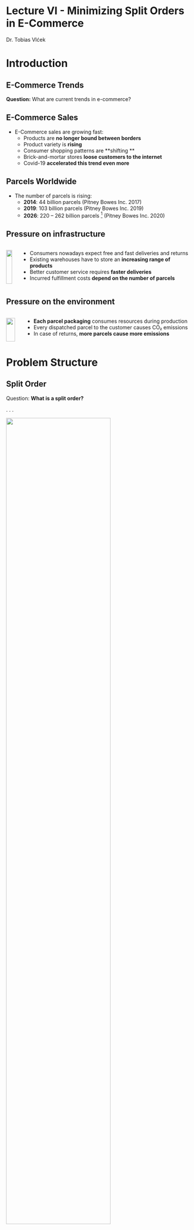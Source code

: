 # Lecture VI - Minimizing Split Orders in E-Commerce
Dr. Tobias Vlćek

# <span class="flow">Introduction</span>

## <span class="invert-font">E-Commerce Trends</span>

<span class="invert-font fragment">**Question:** What are current trends
in e-commerce?</span>

<div class="footer">

</div>

## E-Commerce Sales

- E-Commerce sales <span class="highlight">are growing fast</span>:
  - Products are **no longer bound between borders**
  - Product variety is **rising**
  - Consumer shopping patterns are **shifting **
  - Brick-and-mortar stores **loose customers to the internet**
  - Covid-19 **accelerated this trend even more**

## Parcels Worldwide

- The number of parcels is rising:
  - **2014**: 44 billion parcels (Pitney Bowes Inc. 2017)
  - **2019**: 103 billion parcels (Pitney Bowes Inc. 2019)
  - **2026**: 220 – 262 billion parcels [^1] (Pitney Bowes Inc. 2020)

## Pressure on infrastructure

<div class="columns">

<div class="column" width="40%">

<a
href="https://unsplash.com/photos/person-holding-black-samsung-android-smartphone-hTUZW7E7krg"
width="85%"><img
src="https://images.unsplash.com/photo-1605902711834-8b11c3e3ef2f?q=80&amp;w=2832&amp;auto=format&amp;fit=crop&amp;ixlib=rb-4.0.3&amp;ixid=M3wxMjA3fDB8MHxwaG90by1wYWdlfHx8fGVufDB8fHx8fA%3D%3D"
style="width:90.0%" /></a>

</div>

<div class="column" width="60%">

- Consumers nowadays expect <span class="highlight">free and fast
  deliveries and returns</span>
- Existing warehouses have to store an **increasing range of products**
- Better customer service requires **faster deliveries**
- Incurred fulfillment costs **depend on the number of parcels**

</div>

</div>

## Pressure on the environment

<div class="columns">

<div class="column" width="40%">

<a
href="https://unsplash.com/photos/white-and-red-cars-parked-near-white-concrete-building-during-daytime-4jLpCkGqClE"
width="85%"><img
src="https://images.unsplash.com/photo-1606942298712-8bd250ff40f0?q=80&amp;w=2398&amp;auto=format&amp;fit=crop&amp;ixlib=rb-4.0.3&amp;ixid=M3wxMjA3fDB8MHxwaG90by1wYWdlfHx8fGVufDB8fHx8fA%3D%3D"
style="width:90.0%" /></a>

</div>

<div class="column" width="60%">

- **Each parcel packaging** consumes resources during production
- Every dispatched parcel to the customer <span class="highlight">causes
  CO₂ emissions</span>
- In case of returns, **more parcels cause more emissions**

</div>

</div>

# <span class="flow">Problem Structure</span>

## Split Order

<span class="question">Question:</span> **What is a split order?**

. . .

<img
src="https://images.beyondsimulations.com/ao/ao_split-unoptimized.png"
class="center" style="width:75.0%" />

## No Split Order

<img
src="https://images.beyondsimulations.com/ao/ao_split-optimized.png"
class="center" style="width:75.0%" />

## Reason for Split Orders

<span class="question">Question:</span> **Why might they occur?**

. . .

- **Stock availability**: Some products are <span class="highlight">out
  of stock</span> at a warehouse and need to be fulfilled from another
  warehouse
- **Capacity constraints**: Some products are stored at
  <span class="highlight">different warehouses</span> and need to be
  shipped from elsewhere

## Impact of Split Orders

<span class="question">Question:</span> **What are the consequences?**

. . .

- **Higher** shipping costs
- **Increased** packaging material
- **More** CO₂ emissions
- <span class="highlight">Higher operational complexity</span>
- **Lower** customer satisfaction

## Mitigations?

<span class="question">Question:</span> **What are possible
mitigations?**

. . .

- **Consolidation**: Ship to a central warehouse before dispatch
- **Cross-docking**: Ship directly from supplier to customer
- **Transshipment**: Ship between warehouses before delivery
- **Co-allocation**: Predict <span class="highlight">co-appearance of
  products</span> and allocate them to the <span class="highlight">same
  warehouse</span>

## <span class="invert-font">Case Study</span>

<div class="invert-font fragment">

**Key information** about the case:

- a large European e-commerce retailer
- the retailer has two warehouses
- product range cannot be stored in either warehouse
- product deliveries can be made to both warehouses
- products do not have to be stored exclusively

</div>

<div class="footer">

</div>

# <span class="flow">Problem Structure - Version 1</span>

## Optimizing Co-allocation

<div class="columns">

<div class="column" width="40%">

<img
src="https://images.beyondsimulations.com/ao/ao_split-suppliers.png"
class="center" style="width:90.0%" />

</div>

<div class="column" width="60%">

<span class="question">**Question:**</span> **What could be our
objective?**

<div class="fragment">

We aim to improve the **SKU[^2]-warehouse allocation** to minimize the
number of split parcels resulting from **SKUs being stored in different
warehouses**.

</div>

</div>

</div>

## Available Sets

<span class="question">Question:</span> **What could be the sets here?**

. . .

<div class="incremental">

- $\mathcal{I}$ - Set of products indexed by
  $i \in \{1,2,...,|\mathcal{I}|\}$
- $\mathcal{K}$ - Set of warehouses indexed by
  $k \in \{1,\dots,|\mathcal{K}|\}$
- $\mathcal{M}$ - Set of customer orders
  $m \in \{1,2,...,|\mathcal{M}|\}$

</div>

## Available Parameters

<span class="question">Question:</span> **What are possible
parameters?**

. . .

<div class="incremental">

- $c_k$ - Storage space of warehouse $k \in \{1,\dots,|\mathcal{K}|\}$
- $\boldsymbol{T}= (t_{m,i})$ - Past customer orders for SKUs

</div>

. . .

<span class="question">**Question:**</span> **What could the
transactional data look like?**

## Transactional Data

| $t_{m,i}$ | A   | B   | C   | D   |
|-----------|-----|-----|-----|-----|
| 1         | 1   | 1   | 1   | 0   |
| 2         | 1   | 1   | 1   | 0   |
| 3         | 1   | 1   | 0   | 0   |
| 4         | 1   | 0   | 0   | 1   |
| 5         | 1   | 0   | 0   | 1   |
| 6         | 1   | 0   | 0   | 1   |
| 7         | 1   | 0   | 0   | 1   |
| 8         | 0   | 0   | 1   | 1   |

Example of $\boldsymbol{T}$

## Past vs. Future

- The <span class="highlight">transactional data</span> $\boldsymbol{T}$
  is based on **past orders**
- It is a **binary matrix** of customer orders and SKUs
- We use this data to **assume** future co-occurrence
  - <span class="highlight">Past co-occurrence predicts future
    co-occurrence</span>

. . .

<span class="question">Question:</span> **What is your opinion on the
assumption?**

## Split-Order Minimization

<span class="question">Question:</span> **What could be our decision
variable/s?**

. . .

> [!NOTE]
>
> ### We have the following sets:
>
> - $\mathcal{I}$ - Set of products indexed by
>   $i \in \{1,2,...,|\mathcal{I}|\}$
> - $\mathcal{K}$ - Set of warehouses indexed by
>   $k \in \{1,\dots,|\mathcal{K}|\}$
> - $\mathcal{M}$ - Set of customer orders
>   $m \in \{1,2,...,|\mathcal{M}|\}$

. . .

- $X_{i,k}$ - 1, if $i\in\mathcal{I}$ is stored in $k\in\mathcal{K}$, 0
  otherwise
- $Y_{m,i,k}$ - 1, if SKU $i\in\mathcal{I}$ is shipped from warehouse
  $k\in\mathcal{K}$ for customer order $m\in\mathcal{M}$, 0 otherwise

## Integer Programming Model

- Catalán and Fisher (2012) created an **integer model**
- Number of SKUs of E-Commerce retailers can easily be **between
  10,000 - 100,000**
- Number of customer orders necessary for “stable” results have to be
  higher in the order of **100,000 - 10,000,000**

. . .

<span class="question">Question:</span> **Anybody an idea what this
could mean?**

## Implementation Challenges

- Small instance with 10 SKUs and 1000 customer orders
- **CPLEX 20.1.0** needs 3100 seconds to solve the problem
- Computation times scales exponentially
- $\rightarrow$ **Not applicable** in real world applications!

## 

<div class="r-fit-text">

Any idea what

could be done?

</div>

<div class="footer">

</div>

# <span class="flow">Problem Structure - Version 2</span>

## Heuristic Approach

- **Heuristic**: Fast, but not necessarily optimal
- **Approximation**: Not guaranteed to be optimal, but close
- **Computational Effort**: Reasonable even for large instances

. . .

> [!TIP]
>
> ### Different view on the problem
>
> Focus on the warehouses and the co-appearance of SKUs! Discard the
> exact information about the customer orders.

## Objective

<div class="columns">

<div class="column" width="40%">

<img
src="https://images.beyondsimulations.com/ao/ao_split-suppliers.png"
style="width:75.0%" />

</div>

<div class="column" width="60%">

<span class="question">Question:</span> **What could be the objective?**

<span class="fragment">Maximize the coappearance of products that are
often **part of the same customer orders**.</span>

</div>

</div>

## Transaction Matrix

``` julia
T = [
    1 1 1 0;
    1 1 1 0;
    1 1 0 0;
    1 0 0 1;
    1 0 0 1;
    1 0 0 1;
    1 0 0 1;
    0 0 1 1
]

# Create the coappearance matrix
Q = T' * T
println("Coappearance matrix Q:")
display(Q)
```

    Coappearance matrix Q:

    4×4 Matrix{Int64}:
     7  3  2  4
     3  3  2  0
     2  2  3  1
     4  0  1  5

## Coappearance Matrix

- $\boldsymbol{Q}$ is a <span class="highlight">symmetric matrix</span>
- Proposed by Catalán and Fisher (2012)
- $\boldsymbol{Q} = (\boldsymbol{T}^T \cdot \boldsymbol{T})$ where
  $\boldsymbol{Q} = (q_{ij})_{i \in \{1,\dots,\mathcal{I}\},j \in \{1,\dots,\mathcal{I}\}}$
- $q_{ij}$ shows how often $i$ and $j$ appear **in the same order**

. . .

<span class="question">Question:</span> **What do the principal diagonal
values tell us?**

. . .

- How often each SKU appeared over all orders **(binary!)**

## How to approach the problem?

<div class="incremental">

- **Greedy Heuristic**[^3]: Allocation based on matrix
- **Mathematical Model**[^4]: Maximizes coappearance
- **GRASP**[^5]: Good on small instances
- <span class="highlight">New</span>: Max. coappearance with non-linear
  solver
- <span class="highlight">New</span>: Heuristic based on Chi-Square
  Tests

</div>

## Basic Setting

<img
src="https://images.beyondsimulations.com/ao/ao_split-warehouse.png"
style="width:75.0%" />

## Available Data (Version 2)

<span class="question">Question:</span> **What could be the sets?**

. . .

- $\mathcal{I}$ - Set of products indexed by
  $i \in \{1,2,...,|\mathcal{I}|\}$
- $\mathcal{K}$ - Set of warehouses indexed by
  $k \in \{1,\dots,|\mathcal{K}|\}$

. . .

> [!IMPORTANT]
>
> ### No customer order information is needed!
>
> We can focus on the SKUs and the warehouses, making the problem **much
> smaller**!

## Available Parameters

<span class="question">Question:</span> **What are possible
parameters?**

<div class="incremental">

- $c_k$ - Storage space of warehouse $k \in \{1,\dots,|\mathcal{K}|\}$
- $\boldsymbol{Q}= (q_{ij})_{i \in \{1,\dots,\mathcal{I}\},j \in \{1,\dots,\mathcal{I}\}}$ -
  Coappearance matrix

</div>

. . .

> [!IMPORTANT]
>
> ### Transactional Data replaced
>
> Instead of the transactional data, we just **use the coappearance
> matrix** in our model!

# <span class="flow">Model Formulation</span>

## Decision Variables?

> [!NOTE]
>
> ### We have the following sets:
>
> - $\mathcal{I}$ - Set of products indexed by
>   $i \in \{1,2,...,|\mathcal{I}|\}$
> - $\mathcal{K}$ - Set of warehouses indexed by
>   $k \in \{1,\dots,|\mathcal{K}|\}$

. . .

> [!IMPORTANT]
>
> ### Our objective is to:
>
> Maximize the coappearance of products that are often part of the same
> customer orders. **In more mathematical terms:** Maximize the sum of
> all unique pair-wise values $q_{i,j}$ of all SKUs stored in the same
> warehouse.

. . .

<span class="question">Question:</span> **What could be our decision
variable/s?**

## Decision Variables

- $X_{i,k}$ - 1, if SKU $i\in\mathcal{I}$ is stored in
  $k\in\mathcal{K}$, 0 otherwise

. . .

> [!IMPORTANT]
>
> ### Only one variable per SKU and warehouse!
>
> As we don’t need the customer order information, we only need to make
> a decision for each SKU and warehouse pair!

## Decision Variable in Julia

<span class="question">Question:</span> **How could we formulate the
variable in Julia?**

``` julia
import Pkg; Pkg.add("SCIP")
using JuMP, SCIP # SCIP is a non-commercial MIQCP solver

warehouses = ["Hamburg", "Berlin"] # Add warehouses as a vector
skus = ["Smartphone", "Socks", "Charger"] # Add SKUs as a vector

warehouse_model = Model(SCIP.Optimizer)
```

. . .

``` julia
@variable(warehouse_model, X[i in skus, k in warehouses], Bin)
```

    2-dimensional DenseAxisArray{JuMP.VariableRef,2,...} with index sets:
        Dimension 1, ["Smartphone", "Socks", "Charger"]
        Dimension 2, ["Hamburg", "Berlin"]
    And data, a 3×2 Matrix{JuMP.VariableRef}:
     X[Smartphone,Hamburg]  X[Smartphone,Berlin]
     X[Socks,Hamburg]       X[Socks,Berlin]
     X[Charger,Hamburg]     X[Charger,Berlin]

## Objective Function

> [!NOTE]
>
> ### We need the following:
>
> - $X_{i,k}$ - 1, if SKU $i\in\mathcal{I}$ is stored in
>   $k\in\mathcal{K}$, 0 otherwise
> - $q_{ij}$ - Coappearance of SKU $i\in\mathcal{I}$ and
>   $j\in\mathcal{I}$

> [!IMPORTANT]
>
> ### Our objective is to:
>
> Maximize the sum of all unique pair-wise values $q_{i,j}$ of all SKUs
> stored in the same warehouse. Note, that this is a **quadratic
> objective function**!

. . .

<span class="question">Question:</span> **What could the objective
function look like?**

. . .

## Quadratic Objective Function

$$\text{maximize} \quad \sum_{i=2}^{\mathcal{I}} \sum_{j=1}^{i-1} \sum_{k \in \mathcal{K}} X_{ik}\times X_{jk} \times q_{ij}$$

. . .

> [!NOTE]
>
> ### This is a **quadratic objective function**!
>
> The quadratic terms are $X_{ik}\times X_{jk}$. This objective function
> is based on the **Quadratic Multiple Knapsack Problem (QMKP)**,
> formulated by Hiley and Julstrom (2006).

## Objective Function in Julia

<span class="question">Question:</span> **How could we formulate this in
Julia?**

. . .

``` julia
Q = [2 1 2; 1 2 1; 2 1 2]

@objective(warehouse_model, 
    Max, 
    sum(
        X[skus[i], warehouses[k]] * X[skus[j], warehouses[k]] * Q[i,j]
        for i in 2:length(skus)
        for j in 1:i-1
        for k in 1:length(warehouses)
    )
)
```

    X[Socks,Hamburg]*X[Smartphone,Hamburg] + X[Socks,Berlin]*X[Smartphone,Berlin] + 2 X[Charger,Hamburg]*X[Smartphone,Hamburg] + 2 X[Charger,Berlin]*X[Smartphone,Berlin] + X[Charger,Hamburg]*X[Socks,Hamburg] + X[Charger,Berlin]*X[Socks,Berlin]

# <span class="flow">Constraints</span>

## What constraints?

<div class="columns">

<div class="column" width="40%">

<img
src="https://images.beyondsimulations.com/ao/ao_split-warehouse.png"
style="width:90.0%" />

</div>

<div class="column" width="60%">

<span class="question">Question:</span> **What constraints?**

<div class="fragment">

- Allocate each SKU **at least once**
- Warehouses have a **finite capacity**
- Capacity is **not exceeded**

</div>

</div>

</div>

## Single Allocation Constraint?

> [!IMPORTANT]
>
> ### The goal of this constraint is to:
>
> Ensure that each SKU is allocated at least once.

. . .

> [!NOTE]
>
> ### We need the following variable:
>
> - $X_{i,k}$ - 1, if SKU $i\in\mathcal{I}$ is stored in
>   $k\in\mathcal{K}$, 0 otherwise

. . .

<span class="question">Question:</span> **What could the constraint look
like?**

## Single Allocation Constraint

$$\sum_{k \in \mathcal{K}} X_{ik} \geq 1 \quad \forall i \in \mathcal{I}$$

. . .

> [!NOTE]
>
> ### Remember, this is the variable:
>
> - $X_{i,k}$ - 1, if SKU $i\in\mathcal{I}$ is stored in
>   $k\in\mathcal{K}$, 0 otherwise

. . .

<span class="question">Question:</span> **How could we change the
constraint to ensure that each SKU is allocated only once?**

. . .

<span class="question">Question:</span> **How could we add the
constraint in Julia?**

## Single Allocation in Julia

``` julia
@constraint(warehouse_model, single_allocation[i in skus], 
    sum(X[i, k] for k in warehouses) >= 1
)
```

    1-dimensional DenseAxisArray{JuMP.ConstraintRef{JuMP.Model, MathOptInterface.ConstraintIndex{MathOptInterface.ScalarAffineFunction{Float64}, MathOptInterface.GreaterThan{Float64}}, JuMP.ScalarShape},1,...} with index sets:
        Dimension 1, ["Smartphone", "Socks", "Charger"]
    And data, a 3-element Vector{JuMP.ConstraintRef{JuMP.Model, MathOptInterface.ConstraintIndex{MathOptInterface.ScalarAffineFunction{Float64}, MathOptInterface.GreaterThan{Float64}}, JuMP.ScalarShape}}:
     single_allocation[Smartphone] : X[Smartphone,Hamburg] + X[Smartphone,Berlin] ≥ 1
     single_allocation[Socks] : X[Socks,Hamburg] + X[Socks,Berlin] ≥ 1
     single_allocation[Charger] : X[Charger,Hamburg] + X[Charger,Berlin] ≥ 1

## Capacity Constraints?

> [!IMPORTANT]
>
> ### The goal of these constraints is to:
>
> Ensure that the capacity of each warehouse is not exceeded.

. . .

> [!NOTE]
>
> ### We need the following variables and parameters:
>
> - $X_{i,k}$ - 1, if SKU $i\in\mathcal{I}$ is stored in
>   $k\in\mathcal{K}$, 0 otherwise
> - $c_k$ - Storage space of warehouse $k\in\mathcal{K}$

. . .

<span class="question">Question:</span> **What could the second
constraint be?**

## Capacity Constraints

$$\sum_{i \in \mathcal{I}} X_{ik} \leq c_k \quad \forall k \in \mathcal{K}$$

. . .

<span class="highlight">And that’s basically it!</span>

. . .

<span class="question">Question:</span> **How could we add the second
constraint in Julia?**

## Capacity Constraints in Julia

``` julia
capacities = Dict("Hamburg" => 2, "Berlin" => 1) # Add capacities

@constraint(warehouse_model, capacity[k in warehouses], 
    sum(X[i, k] for i in skus) <= capacities[k]
)
```

    1-dimensional DenseAxisArray{JuMP.ConstraintRef{JuMP.Model, MathOptInterface.ConstraintIndex{MathOptInterface.ScalarAffineFunction{Float64}, MathOptInterface.LessThan{Float64}}, JuMP.ScalarShape},1,...} with index sets:
        Dimension 1, ["Hamburg", "Berlin"]
    And data, a 2-element Vector{JuMP.ConstraintRef{JuMP.Model, MathOptInterface.ConstraintIndex{MathOptInterface.ScalarAffineFunction{Float64}, MathOptInterface.LessThan{Float64}}, JuMP.ScalarShape}}:
     capacity[Hamburg] : X[Smartphone,Hamburg] + X[Socks,Hamburg] + X[Charger,Hamburg] ≤ 2
     capacity[Berlin] : X[Smartphone,Berlin] + X[Socks,Berlin] + X[Charger,Berlin] ≤ 1

## QMK Model

$$\text{maximize} \quad \sum_{i=2}^{\mathcal{I}} \sum_{j=1}^{i-1} \sum_{k \in \mathcal{K}} X_{ik}\times X_{jk} \times q_{ij}$$

subject to:

$$
\begin{align*}
                & \sum_{k \in \mathcal{K}} X_{ik} \geq 1 && \forall i \in \mathcal{I}\\
                & \sum_{i \in \mathcal{I}} X_{ik} \leq c_{k} && \forall k \in \mathcal{K}\\
                & X_{ik} \in \{0,1\}  && \forall i \in \mathcal{I}, \forall k \in \mathcal{K}
\end{align*}
$$

## QMK Model in Julia

``` julia
set_attribute(warehouse_model, "display/verblevel", 0) # Hide solver output
optimize!(warehouse_model)

println("The optimal objective value is: ", objective_value(warehouse_model))
println("The optimal solution is: ", value.(X))
```

    The optimal objective value is: 2.0
    The optimal solution is: 2-dimensional DenseAxisArray{Float64,2,...} with index sets:
        Dimension 1, ["Smartphone", "Socks", "Charger"]
        Dimension 2, ["Hamburg", "Berlin"]
    And data, a 3×2 Matrix{Float64}:
      1.0  0.0
     -0.0  1.0
      1.0  0.0

# <span class="flow">Model Characteristics</span>

## Characteristics

<div class="incremental">

- Is the model formulation **linear/ non-linear?**
- What kind of **variable domain** do we have?
- Do we know the **split-orders** based on the **objective value?**
- Why **couldn’t we use HiGHS** as solver?

</div>

## Choosing a solver

- Identify **problem structure**, e.g. LP, MIP, NLP, QCP, MIQCP, …
- What is the **size** of the problem?
- Is a **commercial** solver needed?

. . .

> [!NOTE]
>
> ### Commercial Solvers
>
> Commercial solvers are **faster** and **more robust** as open source
> solvers but also **more expensive**. During your studies, you can use
> most of them for free though! Nonetheless, we will only use open
> source solvers in this course.

## Global vs Local Optimality

[<img
src="https://i0.wp.com/www.allaboutlean.com/wp-content/uploads/2018/08/Local-Global-Optimum.png?w=1040&amp;ssl=1"
style="width:80.0%" />](https://www.allaboutlean.com/polca-pros-and-cons/local-global-optimum/)

## Model Assumptions

<span class="question">Questions:</span> **On model assumptions**

<div class="incremental">

- What assumptions have we made?
- Problem with allocating SKUs to multiple warehouses?
- What else might pose a problem in the real world?

</div>

# <span class="flow">Impact</span>

## 

<div class="r-fit-text">

Can this be

applied?

</div>

<div class="footer">

</div>

## Problem Size is Crucial

- Up to 10,000 SKUs → **commercial solvers**
- More than 10,000 SKUs → **heuristics**
- For example, the <span class="highlight">CHI</span> heuristic

. . .

> [!NOTE]
>
> ### CHI-Heuristic
>
> Detect dependencies between products and allocate them accordingly, as
> products within orders can have dependencies and products are bought
> with different frequencies!

## Potential Improvements

<img src="https://images.beyondsimulations.com/ao/ao_split-reasons.png"
style="width:80.0%" />

## Case Study

- More than 100,000 SKUs and several millions of orders
- Comparison of **different heuristics**[^6]
  - **CHI**: based on Chi-Square tests Vlćek and Voigt (2024)
  - **GP, GO, GS, BS**: based on greedy algorithms (Catalán and Fisher
    2012)
  - **RA**: Random allocation of SKUs to warehouses

## Real Data Set

<img src="https://images.beyondsimulations.com/ao/ao_split-case.png"
style="width:80.0%" />

## Conclusion

- Splits are **of no benefit**, except **faster customer deliveries**
- <span class="highlight">Increase workload, packaging and shipping
  costs</span>
- Mathematical Optimisation of **“full” problem not solvable**
- **CHI** Heuristic close to mathematical optimisation

> [!NOTE]
>
> ### And that’s it for todays lecture!
>
> We now have covered the Quadratic Multiple Knapsack Problem and are
> ready to start solving some tasks in the upcoming tutorial.

## 

<div class="r-fit-text">

Questions?

</div>

<div class="footer">

</div>

# <span class="flow">Literature</span>

## Literature I

For more interesting literature to learn more about Julia, take a look
at the [literature list](../general/literature.qmd) of this course.

<div id="refs" class="references csl-bib-body hanging-indent"
entry-spacing="0">

<div id="ref-Catalan2012" class="csl-entry">

Catalán, Andrés, and Marshall Fisher. 2012. “Assortment Allocation to
Distribution Centers to Minimize Split Customer Orders.” *SSRN
Electronic Journal*. <https://doi.org/10.2139/ssrn.2166687>.

</div>

<div id="ref-Hiley2006" class="csl-entry">

Hiley, Amanda, and Bryant A. Julstrom. 2006. “The Quadratic Multiple
Knapsack Problem and Three Heuristic Approaches to It.” In *Proceedings
of the 8th Annual Conference on Genetic and Evolutionary Computation*,
edited by M. Keijzer, 547–52. New York, NY: Association for Computing
Machinery. <https://doi.org/10.1145/1143997.1144096>.

</div>

<div id="ref-PitneyBowes2017" class="csl-entry">

Pitney Bowes Inc. 2017. “<span class="nocase">Pitney Bowes Parcel
Shipping Index Reveals 48 Percent Growth in Parcel Volume since
2014</span>.” 2017.
<https://www.businesswire.com/news/home/20170830005628/en/Pitney-Bowes-Parcel-Shipping-Index-Reveals-48>.

</div>

<div id="ref-PitneyBowes2019" class="csl-entry">

———. 2019. “<span class="nocase">Pitney Bowes Parcel Shipping Index
Reports Continued Growth Bolstered by China and Emerging
Markets</span>.” 2019.
<https://www.businesswire.com/news/home/20191010005148/en/>.

</div>

<div id="ref-PitneyBowes2020" class="csl-entry">

———. 2020. “<span class="nocase">Pitney Bowes Parcel Shipping Index
Reports Continued Growth as Global Parcel Volume Exceeds 100 billion for
First Time Ever</span>.” 2020.
<https://www.businesswire.com/news/home/20201012005150/en/>.

</div>

<div id="ref-vlcek_optimizing_2024" class="csl-entry">

Vlćek, Tobias, and Guido Voigt. 2024. “Optimizing SKU-Warehouse
Allocations to Minimize Split Parcels in E-Commerce Environments.”
*Submitted to Decision Sciences*.

</div>

<div id="ref-Zhu2021" class="csl-entry">

Zhu, Shixiang, He Wang, and Yao Xie. 2021. “Data-Driven Optimization for
Atlanta Police Zone Design.” arXiv.
<https://doi.org/10.48550/ARXIV.2104.00535>.

</div>

</div>

[^1]: Forecast, not actual number

[^2]: SKU: Stock Keeping Unit

[^3]: Simple and very fast, Catalán and Fisher (2012)

[^4]: Computationally intensive with CPLEX, Zhu, Wang, and Xie (2021)

[^5]: Greedy Randomized Adaptive Search Procedure, Zhu, Wang, and Xie
    (2021)

[^6]: QMKP is not applicable for instance in case study
